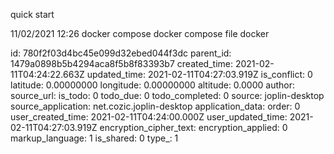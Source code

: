 quick start

11/02/2021 12:26
docker compose
docker compose file
docker

id: 780f2f03d4bc45e099d32ebed044f3dc
parent_id: 1479a0898b5b4294aca8f5b8f83393b7
created_time: 2021-02-11T04:24:22.663Z
updated_time: 2021-02-11T04:27:03.919Z
is_conflict: 0
latitude: 0.00000000
longitude: 0.00000000
altitude: 0.0000
author: 
source_url: 
is_todo: 0
todo_due: 0
todo_completed: 0
source: joplin-desktop
source_application: net.cozic.joplin-desktop
application_data: 
order: 0
user_created_time: 2021-02-11T04:24:00.000Z
user_updated_time: 2021-02-11T04:27:03.919Z
encryption_cipher_text: 
encryption_applied: 0
markup_language: 1
is_shared: 0
type_: 1